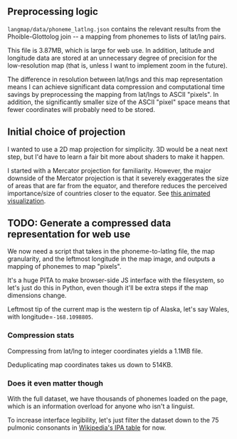## Preprocessing logic

`langmap/data/phoneme_latlng.json` contains the relevant results from the 
Phoible-Glottolog join -- a mapping from phonemes to lists of lat/lng pairs.

This file is 3.87MB, which is large for web use. In addition, latitude and 
longitude data are stored at an unnecessary degree of precision for the
low-resolution map (that is, unless I want to implement zoom in the future).

The difference in resolution between lat/lngs and this map representation 
means I can achieve significant data compression and computational time 
savings by preprocessing the mapping from lat/lngs to ASCII "pixels". In 
addition, the significantly smaller size of the ASCII "pixel" space means that 
fewer coordinates will probably need to be stored.

## Initial choice of projection

I wanted to use a 2D map projection for simplicity. 3D would be a neat next 
step, but I'd have to learn a fair bit more about shaders to make it happen.

I started with a Mercator projection for familiarity. However, the major 
downside of the Mercator projection is that it severely exaggerates the size 
of areas that are far from the equator, and therefore reduces the perceived 
importance/size of countries closer to the equator. 
See [this animated visualization](https://en.wikipedia.org/wiki/Mercator_projection#/media/File:Worlds_animate.gif).

## TODO: Generate a compressed data representation for web use

We now need a script that takes in the phoneme-to-latlng file, the map 
granularity, and the leftmost longitude in the map image, and outputs a 
mapping of phonemes to map "pixels".

It's a huge PITA to make browser-side JS interface with the filesystem, so 
let's just do this in Python, even though it'll be extra steps if the map 
dimensions change.

Leftmost tip of the current map is the western tip of Alaska, let's say Wales,
with longitude=`-168.1098805`.

### Compression stats

Compressing from lat/lng to integer coordinates yields a 1.1MB file. 

Deduplicating map coordinates takes us down to 514KB.

### Does it even matter though

With the full dataset, we have thousands of phonemes loaded on the page, which 
is an information overload for anyone who isn't a linguist.

To increase interface legibility, let's just filter the dataset down to the 75 
pulmonic consonants in [Wikipedia's IPA table](https://en.wikipedia.org/wiki/International_Phonetic_Alphabet) for now.

